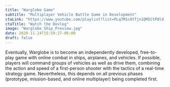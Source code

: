 ```yaml
---
title: "Warglobe Game"
subtitle: "Multiplayer Vehicle Battle Game in Development"
ctaLink: "https://www.youtube.com/playlist?list=PLq7M1cOtTjn1QMICtPQld-icaORGyhxED"
ctaTitle: "Watch the Devlog"
image: "Warglobe_Ship_Preview.jpg"
date: 2020-11-24T15:59:27-06:00
draft: false
---
```

Eventually, Warglobe is to become an independently developed, free-to-play game with online combat in ships, airplanes, and vehicles. If possible, players will command groups of vehicles as well as drive them, combining the action and speed of a first-person shooter with the tactics of a real-time strategy game. Nevertheless, this depends on all previous phases (prototype, mission-based, and online multiplayer) being completed first.